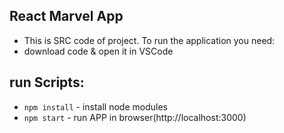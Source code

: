 ## React Marvel App

- This is SRC code of project. To run the application you need:
- download code & open it in VSCode

## run Scripts:

- `npm install` - install node modules
- `npm start` - run APP in browser(http://localhost:3000)

